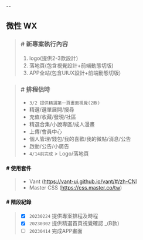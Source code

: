 --

## 微性 WX

> ### # 新專案執行內容
> 1. logo(提供2-3款設計)
> 2. 落地頁(包含視覺設計+前端動態切版)
> 3. APP全站(包含UIUX設計+前端動態切版)

> ### # 排程估時
> - `3/2 提供精選第一頁畫面視覺(2款)`
> - 精選/選單展開/搜尋
> - 充值/收藏/發現/社區
> - 精選合集/小說專區/成人漫畫
> - 上傳/會員中心
> - 個人管理/錢包/我的喜歡/我的微貼/消息/公告
> - 啟動/公告/小廣告
> - `4/14前完成` > Logo/落地頁




#### # 使用套件
> - Vant (https://vant-ui.github.io/vant/#/zh-CN)
> - Master CSS (https://css.master.co/tw)



#### # 階段紀錄
> - [x] `20230224` 提供專案排程及時程
> - [x] `20230302` 提供精選首頁視覺確認 _(B款)
> - [ ] `20230414` 完成APP畫面